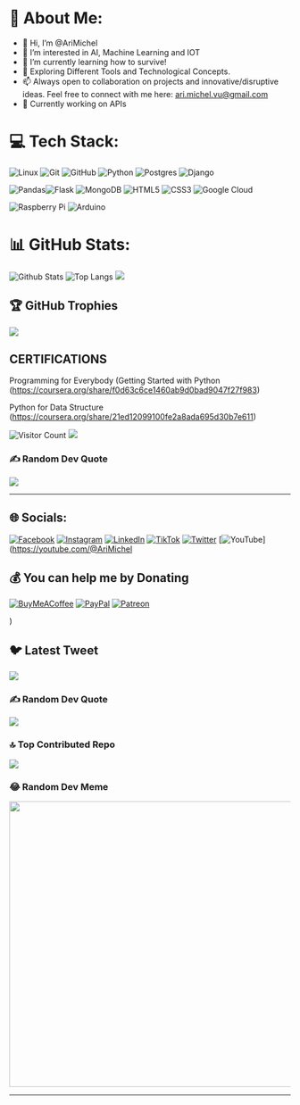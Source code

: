 # 💫 About Me:

- 👋 Hi, I’m @AriMichel
- 👀 I’m interested in AI, Machine Learning and IOT
- 🌱 I’m currently learning how to survive!
- 💞️ Exploring Different Tools and Technological Concepts.
- 📫 Always open to collaboration on projects and innovative/disruptive ideas. Feel free to connect with me here: ari.michel.vu@gmail.com
- 🔭 Currently working on APIs<br>

<!---
AriMichel/AriMichel is a ✨ special ✨ repository because its `README.md` (this file) appears on your GitHub profile.
You can click the Preview link to take a look at your changes.
--->

# 💻 Tech Stack:
![Linux]( https://img.shields.io/badge/-Linux-FCC624?style=for-the-badge&logo=linux&logoColor=black)
![Git](https://img.shields.io/badge/git-%23F05033.svg?style=for-the-badge&logo=git&logoColor=white)
![GitHub](https://img.shields.io/badge/github-%23121011.svg?style=for-the-badge&logo=github&logoColor=white)
![Python](https://img.shields.io/badge/python-3670A0?style=for-the-badge&logo=python&logoColor=ffdd54)
![Postgres](https://img.shields.io/badge/postgres-%23316192.svg?style=for-the-badge&logo=postgresql&logoColor=white)
![Django](https://img.shields.io/badge/django-%23092E20.svg?style=for-the-badge&logo=django&logoColor=white)

![Pandas](https://img.shields.io/badge/pandas-%23150458.svg?style=for-the-badge&logo=pandas&logoColor=white)![Flask](https://img.shields.io/badge/flask-%23000.svg?style=for-the-badge&logo=flask&logoColor=white)
![MongoDB](https://img.shields.io/badge/MongoDB-%234ea94b.svg?style=for-the-badge&logo=mongodb&logoColor=white)
![HTML5](https://img.shields.io/badge/html5-%23E34F26.svg?style=for-the-badge&logo=html5&logoColor=white)
![CSS3](https://img.shields.io/badge/css3-%231572B6.svg?style=for-the-badge&logo=css3&logoColor=white)
![Google Cloud](https://img.shields.io/badge/GoogleCloud-%234285F4.svg?style=for-the-badge&logo=google-cloud&logoColor=white)

![Raspberry Pi](https://img.shields.io/badge/-Raspberry%20Pi-C51A4A?style=flat-square&logo=Raspberry-Pi)
![Arduino](https://img.shields.io/badge/Arduino_IDE-00979D?style=flat-square&logo=appveyor&logo=arduino&logoColor=white)

# 📊 GitHub Stats:
![Github Stats](https://github-readme-stats.vercel.app/api?username=AriMichel&count_private=true&theme=dark&show_icons=true&include_all_commits=true)
![Top Langs](https://github-readme-stats.vercel.app/api/top-langs/?username=AriMichel&theme=dark&hide=TeX&layout=compact) 
![](https://github-readme-streak-stats.herokuapp.com/?user=AriMichel&theme=dark&hide_border=false)<br/>
 <!--- https://ileriayo.github.io/markdown-badges/ --->



## 🏆 GitHub Trophies
![](https://github-profile-trophy.vercel.app/?username=AriMichel&theme=radical&no-frame=false&no-bg=true&margin-w=4)

## CERTIFICATIONS

Programming for Everybody (Getting Started with Python (https://coursera.org/share/f0d63c6ce1460ab9d0bad9047f27f983)

Python for Data Structure (https://coursera.org/share/21ed12099100fe2a8ada695d30b7e611)


![Visitor Count](https://profile-counter.glitch.me/{AriMichel}/count.svg)
[![](https://visitcount.itsvg.in/api?id=AriMichel&icon=0&color=3)](https://visitcount.itsvg.in)

### ✍️ Random Dev Quote
![](https://quotes-github-readme.vercel.app/api?type=horizontal&theme=radical)

---



## 🌐 Socials:
[![Facebook](https://img.shields.io/badge/Facebook-%231877F2.svg?logo=Facebook&logoColor=white)](https://facebook.com/AriMichel) [![Instagram](https://img.shields.io/badge/Instagram-%23E4405F.svg?logo=Instagram&logoColor=white)](https://instagram.com/AriMichel) [![LinkedIn](https://img.shields.io/badge/LinkedIn-%230077B5.svg?logo=linkedin&logoColor=white)](https://linkedin.com/in/https://www.linkedin.com/in/ari-vazquez-uribe-93abb0212/) [![TikTok](https://img.shields.io/badge/TikTok-%23000000.svg?logo=TikTok&logoColor=white)](https://tiktok.com/@AriMichel) [![Twitter](https://img.shields.io/badge/Twitter-%231DA1F2.svg?logo=Twitter&logoColor=white)](https://twitter.com/AriMichel) [![YouTube](https://img.shields.io/badge/YouTube-%23FF0000.svg?logo=YouTube&logoColor=white)](https://youtube.com/@AriMichel

  ## 💰 You can help me by Donating
  [![BuyMeACoffee](https://img.shields.io/badge/Buy%20Me%20a%20Coffee-ffdd00?style=for-the-badge&logo=buy-me-a-coffee&logoColor=black)](https://buymeacoffee.com/AriMichel) [![PayPal](https://img.shields.io/badge/PayPal-00457C?style=for-the-badge&logo=paypal&logoColor=white)](https://paypal.me/AriMichel) [![Patreon](https://img.shields.io/badge/Patreon-F96854?style=for-the-badge&logo=patreon&logoColor=white)](https://patreon.com/AriMichel) 

) 

## 🐦 Latest Tweet
[![](https://gtce.itsvg.in/api?username=AriMichel)](https://github.com/VishwaGauravIn/github-twitter-card-embed)

### ✍️ Random Dev Quote
![](https://quotes-github-readme.vercel.app/api?type=horizontal&theme=radical)

### 🔝 Top Contributed Repo
![](https://github-contributor-stats.vercel.app/api?username=AriMichel&limit=5&theme=matrix&combine_all_yearly_contributions=true)

### 😂 Random Dev Meme
<img src="https://rm.up.railway.app/" width="512px"/>

---





